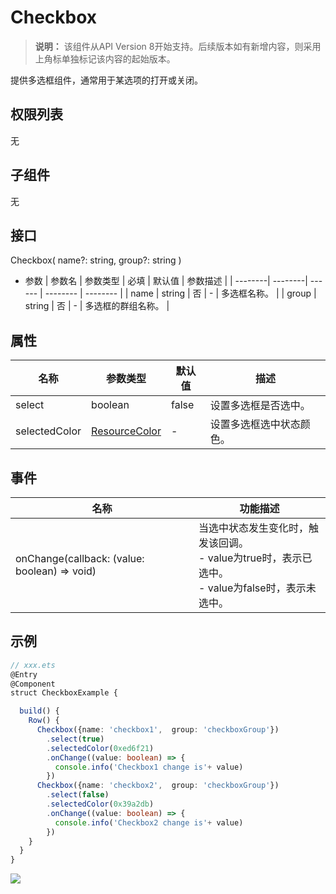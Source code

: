 # Checkbox

>  **说明：**
> 该组件从API Version 8开始支持。后续版本如有新增内容，则采用上角标单独标记该内容的起始版本。


提供多选框组件，通常用于某选项的打开或关闭。

## 权限列表

无

## 子组件

无

## 接口

Checkbox( name?: string,  group?: string )

- 参数
  | 参数名  | 参数类型 | 必填  | 默认值 | 参数描述 |
  | --------| --------| ------ | -------- | -------- |
  | name    | string | 否 | - | 多选框名称。 |
  | group   | string | 否 | - | 多选框的群组名称。 |


## 属性


| 名称          | 参数类型 | 默认值 | 描述 |
| ------------- | ------- | ------ | -------- |
| select        | boolean | false | 设置多选框是否选中。 |
| selectedColor | [ResourceColor](../../ui/ts-types.md) | - | 设置多选框选中状态颜色。 |

## 事件

| 名称      | 功能描述 |
| ----------| -------- |
|onChange(callback: (value: boolean) => void) | 当选中状态发生变化时，触发该回调。<br>- value为true时，表示已选中。<br>- value为false时，表示未选中。 |

## 示例

```ts
// xxx.ets
@Entry
@Component
struct CheckboxExample {

  build() {
    Row() {
      Checkbox({name: 'checkbox1',  group: 'checkboxGroup'})
        .select(true)
        .selectedColor(0xed6f21)
        .onChange((value: boolean) => {
          console.info('Checkbox1 change is'+ value)
        })
      Checkbox({name: 'checkbox2',  group: 'checkboxGroup'})
        .select(false)
        .selectedColor(0x39a2db)
        .onChange((value: boolean) => {
          console.info('Checkbox2 change is'+ value)
        })
    }
  }
}
```


![](figures/checkbox.gif)